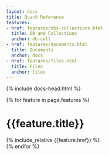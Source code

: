 ```yaml
---
layout: docs
title: Quick Reference
features:
- href: features/dbs-collections.html
  title: DB and Collections  
  anchor: db-coll
- href: features/documents.html
  title: Documents
  anchor: docs
- href: features/files.html
  title: Files
  anchor: files
---
```


<div markdown="1" class="col-12 col-md-9 col-xl-8 py-md-3 bd-content">

{% include docs-head.html %} 


{% for feature in page.features %}
<div id="{{feature.anchor}}" class="section mt-5">
    <h1>{{feature.title}}</h1>
    {% include_relative {{feature.href}} %}
</div>
{% endfor %}

</div>